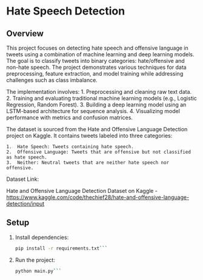 # Hate Speech Detection

## Overview
This project focuses on detecting hate speech and offensive language in tweets using a combination of machine learning and deep learning models. The goal is to classify tweets into binary categories: hate/offensive and non-hate speech. The project demonstrates various techniques for data preprocessing, feature extraction, and model training while addressing challenges such as class imbalance.

The implementation involves:
	1.	Preprocessing and cleaning raw text data.
	2. 	Training and evaluating traditional machine learning models (e.g., Logistic Regression, Random Forest).
	3.	Building a deep learning model using an LSTM-based architecture for sequence analysis.
	4.	Visualizing model performance with metrics and confusion matrices.

The dataset is sourced from the Hate and Offensive Language Detection project on Kaggle. It contains tweets labeled into three categories:

	1.	Hate Speech: Tweets containing hate speech.
	2.	Offensive Language: Tweets that are offensive but not classified as hate speech.
	3.	Neither: Neutral tweets that are neither hate speech nor offensive.

Dataset Link:

Hate and Offensive Language Detection Dataset on Kaggle - https://www.kaggle.com/code/thechief28/hate-and-offensive-language-detection/input

## Setup
1. Install dependencies:
   ```bash
   pip install -r requirements.txt```
2. Run the project:
    ```bash
    python main.py```